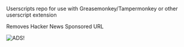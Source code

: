 Userscripts repo for use with Greasemonkey/Tampermonkey or other userscript extension

Removes Hacker News Sponsored URL

![ADS!](https://i.imgur.com/IvVzrU2.png)